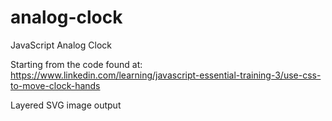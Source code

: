 # analog-clock
JavaScript Analog Clock

Starting from the code found at:
https://www.linkedin.com/learning/javascript-essential-training-3/use-css-to-move-clock-hands

Layered SVG image output